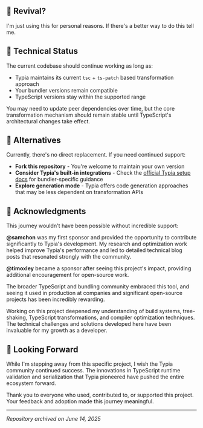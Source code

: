## 🎯 **Revival?**
I'm just using this for personal reasons. If there's a better way to do this tell me.

## 🧪 **Technical Status**

The current codebase should continue working as long as:
- Typia maintains its current `tsc` + `ts-patch` based transformation approach
- Your bundler versions remain compatible
- TypeScript versions stay within the supported range

You may need to update peer dependencies over time, but the core transformation mechanism should remain stable until TypeScript's architectural changes take effect.

## 🔄 **Alternatives**

Currently, there's no direct replacement. If you need continued support:
- **Fork this repository** - You're welcome to maintain your own version
- **Consider Typia's built-in integrations** - Check the [official Typia setup docs](https://typia.io/docs/setup/) for bundler-specific guidance
- **Explore generation mode** - Typia offers code generation approaches that may be less dependent on transformation APIs

## 🙏 **Acknowledgments**

This journey wouldn't have been possible without incredible support:

**@samchon** was my first sponsor and provided the opportunity to contribute significantly to Typia's development. My research and optimization work helped improve Typia's performance and led to detailed technical blog posts that resonated strongly with the community.

**@timoxley** became a sponsor after seeing this project's impact, providing additional encouragement for open-source work.

The broader TypeScript and bundling community embraced this tool, and seeing it used in production at companies and significant open-source projects has been incredibly rewarding.

Working on this project deepened my understanding of build systems, tree-shaking, TypeScript transformations, and compiler optimization techniques. The technical challenges and solutions developed here have been invaluable for my growth as a developer.

## 🚀 **Looking Forward**

While I'm stepping away from this specific project, I wish the Typia community continued success. The innovations in TypeScript runtime validation and serialization that Typia pioneered have pushed the entire ecosystem forward.

Thank you to everyone who used, contributed to, or supported this project. Your feedback and adoption made this journey meaningful.

---

*Repository archived on June 14, 2025*
